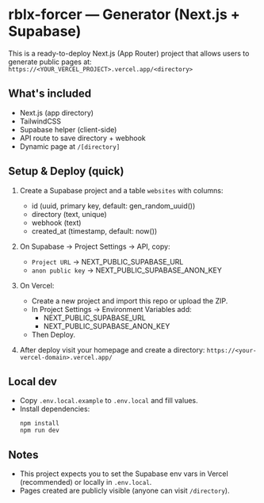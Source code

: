 # rblx-forcer — Generator (Next.js + Supabase)

This is a ready-to-deploy Next.js (App Router) project that allows users to generate public pages at:
`https://<YOUR_VERCEL_PROJECT>.vercel.app/<directory>`

## What's included
- Next.js (app directory)
- TailwindCSS
- Supabase helper (client-side)
- API route to save directory + webhook
- Dynamic page at `/[directory]`

## Setup & Deploy (quick)
1. Create a Supabase project and a table `websites` with columns:
   - id (uuid, primary key, default: gen_random_uuid())
   - directory (text, unique)
   - webhook (text)
   - created_at (timestamp, default: now())

2. On Supabase → Project Settings → API, copy:
   - `Project URL` → NEXT_PUBLIC_SUPABASE_URL
   - `anon public key` → NEXT_PUBLIC_SUPABASE_ANON_KEY

3. On Vercel:
   - Create a new project and import this repo or upload the ZIP.
   - In Project Settings → Environment Variables add:
     - NEXT_PUBLIC_SUPABASE_URL
     - NEXT_PUBLIC_SUPABASE_ANON_KEY
   - Then Deploy.

4. After deploy visit your homepage and create a directory:
   `https://<your-vercel-domain>.vercel.app/`

## Local dev
- Copy `.env.local.example` to `.env.local` and fill values.
- Install dependencies:
  ```
  npm install
  npm run dev
  ```

## Notes
- This project expects you to set the Supabase env vars in Vercel (recommended) or locally in `.env.local`.
- Pages created are publicly visible (anyone can visit `/directory`).
